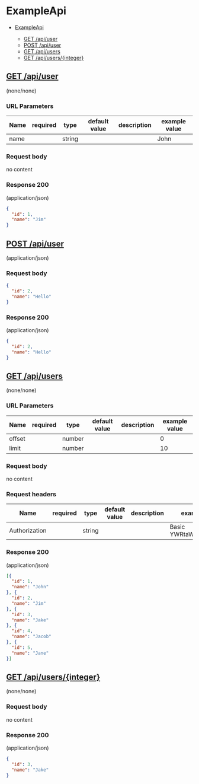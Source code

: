 # ExampleApi

* [ExampleApi](#exampleapi)

    *  [GET /api/user](#get-apiuser)  
    *  [POST /api/user](#post-apiuser)  
    *  [GET /api/users](#get-apiusers)  
    *  [GET /api/users/{integer}](#get-apiusersinteger)  



##  [GET /api/user](#get-apiuser) 
(none/none)


### URL Parameters
Name        | required | type     | default value | description | example value
--- | ---  | --- | --- | --- | ---
 name | | string | | | John
    


### Request body

no content



### Response 200
(application/json)

```json
{
  "id": 1,
  "name": "Jim"
}
```


##  [POST /api/user](#post-apiuser) 
(application/json)



### Request body

```json
{
  "id": 2,
  "name": "Hello"
}
```



### Response 200
(application/json)

```json
{
  "id": 2,
  "name": "Hello"
}
```


##  [GET /api/users](#get-apiusers) 
(none/none)


### URL Parameters
Name        | required | type     | default value | description | example value
--- | ---  | --- | --- | --- | ---
 offset | | number | | | 0
     limit | | number | | | 10
    


### Request body

no content


### Request headers
Name        | required | type     | default value | description | example value
--- | ---  | --- | --- | --- | ---
 Authorization | | string | | | Basic YWRtaW46YWRtaW4=
    


### Response 200
(application/json)

```json
[{
  "id": 1,
  "name": "John"
}, {
  "id": 2,
  "name": "Jim"
}, {
  "id": 3,
  "name": "Jake"
}, {
  "id": 4,
  "name": "Jacob"
}, {
  "id": 5,
  "name": "Jane"
}]
```


##  [GET /api/users/{integer}](#get-apiusersinteger) 
(none/none)



### Request body

no content



### Response 200
(application/json)

```json
{
  "id": 3,
  "name": "Jake"
}
```

